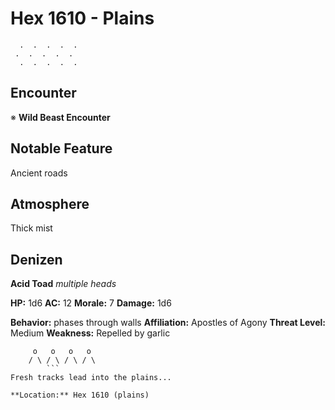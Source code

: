 # Hex 1610 - Plains
```
  .  .  .  .  .
 .  .  .  .  .
  .  .  .  .  .
```

## Encounter

※ **Wild Beast Encounter**

## Notable Feature

Ancient roads

## Atmosphere

Thick mist

## Denizen

**Acid Toad**
*multiple heads*

**HP:** 1d6 **AC:** 12 **Morale:** 7
**Damage:** 1d6

**Behavior:** phases through walls
**Affiliation:** Apostles of Agony
**Threat Level:** Medium
**Weakness:** Repelled by garlic

```
     o   o   o   o
    / \ / \ / \ / \
        ```
Fresh tracks lead into the plains...

**Location:** Hex 1610 (plains)
